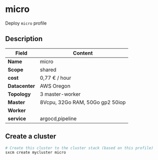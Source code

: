 # micro

Deploy `micro` profile

## Description

| Field          | Content                          |
| -------------- | -------------------------------- |
| **Name**       | micro                            |
| **Scope**      | shared                           |
| **cost**       | 0,77 € / hour                    |
| **Datacenter** | AWS Oregon                       |
| **Topology**   | 3 master-worker                  |
| **Master**     | 8Vcpu, 32Go RAM, 50Go gp2  50iop |
| **Worker**     |                                  |
| **service**    | argocd,pipeline                  |

## Create a cluster

```bash
# Create this cluster to the cluster stack (based on this profile)
sxcm create mycluster micro
```
